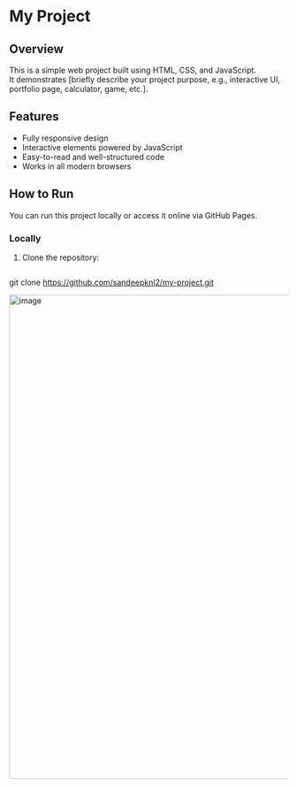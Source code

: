 # My Project

## Overview
This is a simple web project built using HTML, CSS, and JavaScript.  
It demonstrates [briefly describe your project purpose, e.g., interactive UI, portfolio page, calculator, game, etc.].

## Features
- Fully responsive design
- Interactive elements powered by JavaScript
- Easy-to-read and well-structured code
- Works in all modern browsers

## How to Run
You can run this project locally or access it online via GitHub Pages.

### Locally
1. Clone the repository:
   ```bash
  git clone https://github.com/sandeepknl2/my-project.git

  <img width="1909" height="876" alt="image" src="https://github.com/user-attachments/assets/c1da57cd-fb6f-4bff-86f9-d2a31eb6a09c" />
